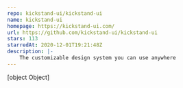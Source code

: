 ```yaml
---
repo: kickstand-ui/kickstand-ui
name: kickstand-ui
homepage: https://kickstand-ui.com/
url: https://github.com/kickstand-ui/kickstand-ui
stars: 113
starredAt: 2020-12-01T19:21:48Z
description: |-
    The customizable design system you can use anywhere
---
```


[object Object]
